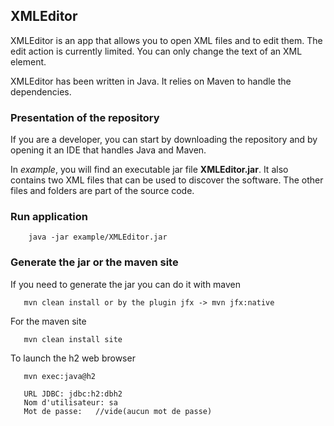 ## XMLEditor

XMLEditor is an app that allows you to open XML files and to edit them. The edit action is currently limited. You can only change the text of an XML element.

XMLEditor has been written in Java. It relies on Maven to handle the dependencies. 


### Presentation of the repository

If you are a developer, you can start by downloading the repository and by opening it an IDE that handles Java and Maven.

In *example*, you will find an executable jar file **XMLEditor.jar**. It also contains two XML files that can be used to discover the software.
The other files and folders are part of the source code.

### Run application

```
    java -jar example/XMLEditor.jar
``` 

### Generate the jar or the maven site
If you need to generate the jar you can do it with maven
```
   mvn clean install or by the plugin jfx -> mvn jfx:native
``` 
For the maven site
```
   mvn clean install site
``` 

To launch the h2 web browser
```
   mvn exec:java@h2
   
   URL JDBC: jdbc:h2:dbh2
   Nom d'utilisateur: sa
   Mot de passe:   //vide(aucun mot de passe)
``` 